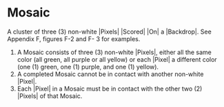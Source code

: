 # Mosaic

A cluster of three (3) non-white |Pixels| |Scored| |On| a |Backdrop|. See
Appendix F, figures F-2 and F- 3 for examples.

1. A Mosaic consists of three (3) non-white |Pixels|, either all the same color
(all green, all purple or all yellow) or each |Pixel| a different color (one (1)
green, one (1) purple, and one (1) yellow).
2. A completed Mosaic cannot be in contact with another non-white |Pixel|.
3. Each |Pixel| in a Mosaic must be in contact with the other two (2) |Pixels|
of that Mosaic.
